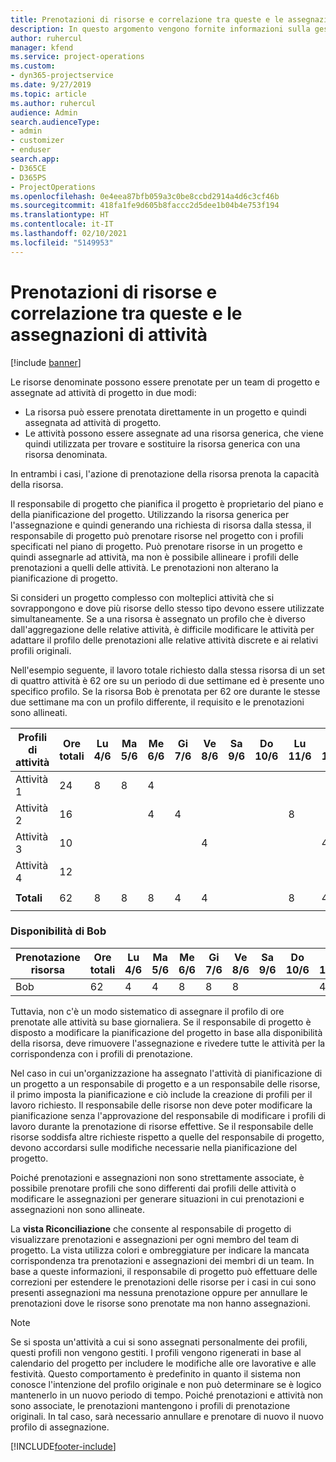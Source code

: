 ```yaml
---
title: Prenotazioni di risorse e correlazione tra queste e le assegnazioni di attività
description: In questo argomento vengono fornite informazioni sulla gestione di risorse denominate, prenotazioni di risorse e assegnazioni di attività e sulla correlazione tra le stesse.
author: ruhercul
manager: kfend
ms.service: project-operations
ms.custom:
- dyn365-projectservice
ms.date: 9/27/2019
ms.topic: article
ms.author: ruhercul
audience: Admin
search.audienceType:
- admin
- customizer
- enduser
search.app:
- D365CE
- D365PS
- ProjectOperations
ms.openlocfilehash: 0e4eea87bfb059a3c0be8ccbd2914a4d6c3cf46b
ms.sourcegitcommit: 418fa1fe9d605b8faccc2d5dee1b04b4e753f194
ms.translationtype: HT
ms.contentlocale: it-IT
ms.lasthandoff: 02/10/2021
ms.locfileid: "5149953"
---
```

# <a name="resource-bookings-and-how-they-relate-to-task-assignments"></a>Prenotazioni di risorse e correlazione tra queste e le assegnazioni di attività

[!include [banner](../includes/psa-now-project-operations.md)]

Le risorse denominate possono essere prenotate per un team di progetto e assegnate ad attività di progetto in due modi:

- La risorsa può essere prenotata direttamente in un progetto e quindi assegnata ad attività di progetto.
- Le attività possono essere assegnate ad una risorsa generica, che viene quindi utilizzata per trovare e sostituire la risorsa generica con una risorsa denominata. 

In entrambi i casi, l'azione di prenotazione della risorsa prenota la capacità della risorsa.

Il responsabile di progetto che pianifica il progetto è proprietario del piano e della pianificazione del progetto. Utilizzando la risorsa generica per l'assegnazione e quindi generando una richiesta di risorsa dalla stessa, il responsabile di progetto può prenotare risorse nel progetto con i profili specificati nel piano di progetto. Può prenotare risorse in un progetto e quindi assegnarle ad attività, ma non è possibile allineare i profili delle prenotazioni a quelli delle attività. Le prenotazioni non alterano la pianificazione di progetto.

Si consideri un progetto complesso con molteplici attività che si sovrappongono e dove più risorse dello stesso tipo devono essere utilizzate simultaneamente. Se a una risorsa è assegnato un profilo che è diverso dall'aggregazione delle relative attività, è difficile modificare le attività per adattare il profilo delle prenotazioni alle relative attività discrete e ai relativi profili originali.

Nell'esempio seguente, il lavoro totale richiesto dalla stessa risorsa di un set di quattro attività è 62 ore su un periodo di due settimane ed è presente uno specifico profilo. Se la risorsa Bob è prenotata per 62 ore durante le stesse due settimane ma con un profilo differente, il requisito e le prenotazioni sono allineati.

| **Profili di attività**    | **Ore totali** | Lu 4/6 | Ma 5/6 | Me 6/6 | Gi 7/6 | Ve 8/6 | Sa 9/6 | Do 10/6 | Lu 11/6 | Ma 12/6 | Me 13/6 | Gi 14/6 | Ve 15/6 |
|----------------------|-----------------|--------|--------|--------|--------|--------|--------|---------|---------|---------|---------|---------|---------|
| Attività 1               | 24              | 8      | 8      | 4      |        |        |        |         |         |         | 4       |         |         |
| Attività 2               | 16              |        |        | 4      | 4      |        |        |         | 8       |         |         |         |         |
| Attività 3               | 10              |        |        |        |        | 4      |        |         |         | 4       |         | 2       |         |
| Attività 4               | 12              |        |        |        |        |        |        |         |         |         | 4       |         | 8       |
|                      |                 |        |        |        |        |        |        |         |         |         |         |         |         |
| **Totali**           | 62              | 8      | 8      | 8      | 4      | 4      |        |         | 8       | 4       | 8       | 2       | 8       |
|                      |                 |        |        |        |        |        |        |         |         |         |         |

### <a name="bobs-availability"></a>Disponibilità di Bob
| **Prenotazione risorsa** | **Ore totali** | Lu 4/6 | Ma 5/6 | Me 6/6 | Gi 7/6 | Ve 8/6 | Sa 9/6 | Do 10/6 | Lu 11/6 | Ma 12/6 | Me 13/6 | Gi 14/6 | Ve 15/6 |
|------------------------|-----------------|--------|--------|--------|--------|--------|--------|---------|---------|---------|---------|---------|---------|
| Bob                    | 62              | 4      | 4      | 8      | 8      | 8      |        |         | 4       | 4       | 8       | 8       | 6       |

Tuttavia, non c'è un modo sistematico di assegnare il profilo di ore prenotate alle attività su base giornaliera. Se il responsabile di progetto è disposto a modificare la pianificazione del progetto in base alla disponibilità della risorsa, deve rimuovere l'assegnazione e rivedere tutte le attività per la corrispondenza con i profili di prenotazione.

Nel caso in cui un'organizzazione ha assegnato l'attività di pianificazione di un progetto a un responsabile di progetto e a un responsabile delle risorse, il primo imposta la pianificazione e ciò include la creazione di profili per il lavoro richiesto. Il responsabile delle risorse non deve poter modificare la pianificazione senza l'approvazione del responsabile di modificare i profili di lavoro durante la prenotazione di risorse effettive. Se il responsabile delle risorse soddisfa altre richieste rispetto a quelle del responsabile di progetto, devono accordarsi sulle modifiche necessarie nella pianificazione del progetto.

Poiché prenotazioni e assegnazioni non sono strettamente associate, è possibile prenotare profili che sono differenti dai profili delle attività o modificare le assegnazioni per generare situazioni in cui prenotazioni e assegnazioni non sono allineate.

La **vista Riconciliazione** che consente al responsabile di progetto di visualizzare prenotazioni e assegnazioni per ogni membro del team di progetto. La vista utilizza colori e ombreggiature per indicare la mancata corrispondenza tra prenotazioni e assegnazioni dei membri di un team. In base a queste informazioni, il responsabile di progetto può effettuare delle correzioni per estendere le prenotazioni delle risorse per i casi in cui sono presenti assegnazioni ma nessuna prenotazione oppure per annullare le prenotazioni dove le risorse sono prenotate ma non hanno assegnazioni.

> [!NOTE]
> Se si sposta un'attività a cui si sono assegnati personalmente dei profili, questi profili non vengono gestiti. I profili vengono rigenerati in base al calendario del progetto per includere le modifiche alle ore lavorative e alle festività. Questo comportamento è predefinito in quanto il sistema non conosce l'intenzione del profilo originale e non può determinare se è logico mantenerlo in un nuovo periodo di tempo. Poiché prenotazioni e attività non sono associate, le prenotazioni mantengono i profili di prenotazione originali. In tal caso, sarà necessario annullare e prenotare di nuovo il nuovo profilo di assegnazione.



[!INCLUDE[footer-include](../includes/footer-banner.md)]